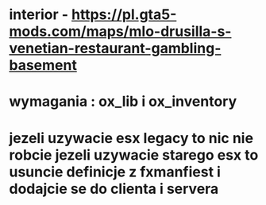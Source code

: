 # interior - https://pl.gta5-mods.com/maps/mlo-drusilla-s-venetian-restaurant-gambling-basement
# wymagania : ox_lib i ox_inventory
# jezeli uzywacie esx legacy to nic nie robcie jezeli uzywacie starego esx to usuncie definicje z fxmanfiest i dodajcie se do clienta i servera
